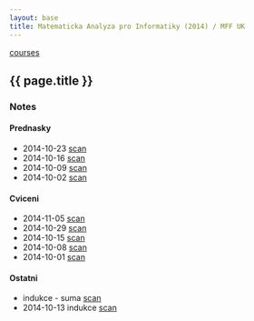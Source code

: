```yaml
---
layout: base
title: Matematicka Analyza pro Informatiky (2014) / MFF UK
---
```


[courses](.)

## {{ page.title }}

### Notes

#### Prednasky

* 2014-10-23 [scan](http://notes.drive.ondrejsika.com/mff/2014/matematicka-analyza/2014-10-23.pdf)
* 2014-10-16 [scan](http://notes.drive.ondrejsika.com/mff/2014/matematicka-analyza/2014-10-16.pdf)
* 2014-10-09 [scan](http://notes.drive.ondrejsika.com/mff/2014/matematicka-analyza/2014-10-09.pdf)
* 2014-10-02 [scan](http://notes.drive.ondrejsika.com/mff/2014/matematicka-analyza/2014-10-02.pdf)

#### Cviceni

* 2014-11-05 [scan](http://notes.drive.ondrejsika.com/mff/2014/matematicka-analyza-cviceni/2014-11-05.pdf)
* 2014-10-29 [scan](http://notes.drive.ondrejsika.com/mff/2014/matematicka-analyza-cviceni/2014-10-29.pdf)
* 2014-10-15 [scan](http://notes.drive.ondrejsika.com/mff/2014/matematicka-analyza-cviceni/2014-10-15.pdf)
* 2014-10-08 [scan](http://notes.drive.ondrejsika.com/mff/2014/matematicka-analyza-cviceni/2014-10-08.pdf)
* 2014-10-01 [scan](http://notes.drive.ondrejsika.com/mff/2014/matematicka-analyza-cviceni/2014-10-01.pdf)

#### Ostatni

* indukce - suma [scan](http://notes.drive.ondrejsika.com/mff/2014/matematicka-analyza-domaci-vypocty/indukce-suma.pdf)
* 2014-10-13 indukce [scan](http://notes.drive.ondrejsika.com/mff/2014/matematicka-analyza-domaci-vypocty/2014-10-13-indukce.pdf)

